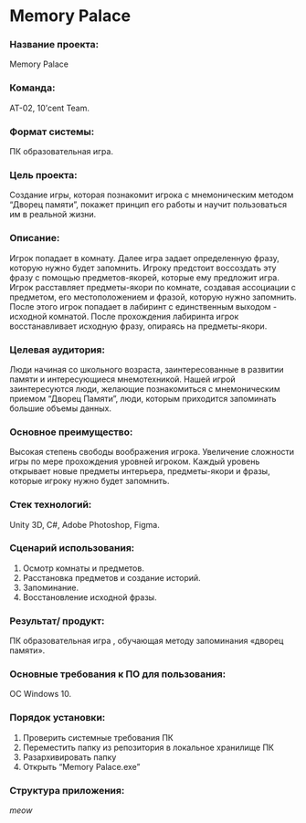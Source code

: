 # Memory Palace
<h3>Название проекта:</h3> Memory Palace

<h3>Команда:</h3> АТ-02, 10’cent Team.

<h3>Формат системы:</h3>ПК образовательная игра.

<h3>Цель проекта: </h3>
Создание игры, которая познакомит игрока с мнемоническим методом “Дворец памяти”, покажет принцип его работы и научит пользоваться им в реальной жизни.

<h3>Описание:</h3>
Игрок попадает в комнату. Далее игра задает определенную фразу, которую нужно будет запомнить. Игроку предстоит воссоздать эту фразу с помощью предметов-якорей, которые ему предложит игра. Игрок расставляет предметы-якори по комнате, создавая ассоциации с предметом, его местоположением и фразой, которую нужно запомнить. После этого игрок попадает в лабиринт с единственным выходом - исходной комнатой. После прохождения лабиринта игрок восстанавливает исходную фразу, опираясь на предметы-якори.

<h3>Целевая аудитория: </h3>
Люди начиная со школьного возраста, заинтересованные в развитии памяти и интересующиеся мнемотехникой.  
Нашей игрой заинтересуются люди, желающие познакомиться с мнемоническим приемом “Дворец Памяти”, люди, которым приходится запоминать большие объемы данных.

<h3>Основное преимущество:</h3>
Высокая степень свободы воображения игрока. Увеличение сложности игры по мере прохождения уровней игроком. Каждый уровень открывает новые предметы интерьера, предметы-якори и фразы, которые игроку нужно будет запомнить. 
 
<h3>Стек технологий: </h3>
Unity 3D, C#, Adobe Photoshop, Figma.

<h3>Сценарий использования:</h3>

1. Осмотр комнаты и предметов.
2. Расстановка предметов и создание историй.
3. Запоминание.
4. Восстановление исходной фразы.

<h3>Результат/ продукт: </h3>
ПК образовательная игра , обучающая методу запоминания «дворец памяти».

<h3>Основные требования к ПО для пользования: </h3>
ОС Windows 10.

<h3>Порядок установки:</h3>

1. Проверить системные требования ПК
2. Переместить папку из репозитория в локальное хранилище ПК
3. Разархивировать папку
3. Открыть “Memory Palace.exe”

<h3>Структура приложения:</h3>

*meow*
